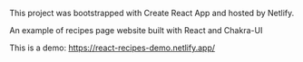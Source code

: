 
This project was bootstrapped with Create React App and hosted by Netlify.

An example of recipes page website built with React and Chakra-UI 


This is a demo:  https://react-recipes-demo.netlify.app/
